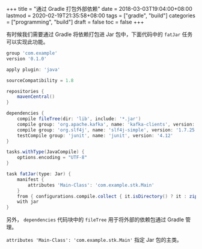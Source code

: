 +++
title = "通过 Gradle 打包外部依赖"
date = 2018-03-03T19:04:00+08:00
lastmod = 2020-02-19T21:35:58+08:00
tags = ["gradle", "build"]
categories = ["programming", "build"]
draft = false
toc = false
+++

有时候我们需要通过 Gradle 将依赖打包进 Jar 包中，下面代码中的 `fatJar` 任务可以实现此功能。

<!--more-->

```groovy
group 'com.example'
version '0.1.0'

apply plugin: 'java'

sourceCompatibility = 1.8

repositories {
    mavenCentral()
}

dependencies {
    compile fileTree(dir: 'lib', include: '*.jar')
    compile group: 'org.apache.kafka', name: 'kafka-clients', version: '1.0.0'
    compile group: 'org.slf4j', name: 'slf4j-simple', version: '1.7.25'
    testCompile group: 'junit', name: 'junit', version: '4.12'
}

tasks.withType(JavaCompile) {
    options.encoding = "UTF-8"
}

task fatJar(type: Jar) {
    manifest {
        attributes 'Main-Class': 'com.example.stk.Main'
    }
    from { configurations.compile.collect { it.isDirectory() ? it : zipTree(it) } }
    with jar
}
```

另外， `dependencies` 代码块中的 `fileTree` 用于将外部的依赖包通过 Gradle 管理。

`attributes 'Main-Class': 'com.example.stk.Main'` 指定 Jar 包的主类。
